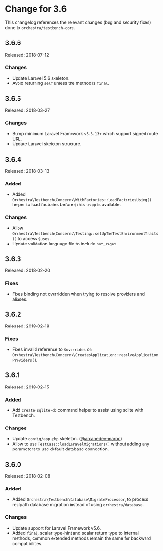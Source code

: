 # Change for 3.6

This changelog references the relevant changes (bug and security fixes) done to `orchestra/testbench-core`.

## 3.6.6

Released: 2018-07-12

### Changes

* Update Laravel 5.6 skeleton.
* Avoid returning `self` unless the method is `final`.

## 3.6.5

Released: 2018-03-27

### Changes

* Bump minimum Laravel Framework `v5.6.13+` which support signed route URL.
* Update Laravel skeleton structure.

## 3.6.4

Released: 2018-03-13

### Added

* Added `Orchestra\Testbench\Concerns\WithFactories::loadFactoriesUsing()` helper to load factories before `$this->app` is available.

### Changes

* Allow `Orchestra\Testbench\Concerns\Testing::setUpTheTestEnvironmentTraits()` to access `$uses`.
* Update validation language file to include `not_regex`.

## 3.6.3

Released: 2018-02-20

### Fixes

* Fixes binding not overridden when trying to resolve providers and aliases.

## 3.6.2

Released: 2018-02-18

### Fixes

* Fixes invalid reference to `$overrides` on `Orchestra\Testbench\Concerns\CreatesApplication::resolveApplicationProviders()`.

## 3.6.1

Released: 2018-02-15

### Added

* Add `create-sqlite-db` command helper to assist using sqlite with Testbench.

### Changes

* Update `config/app.php` skeleton. ([@arcanedev-maroc](https://github.com/arcanedev-maroc))
* Allow to use `TestCase::loadLaravelMigrations()` without adding any parameters to use default database connection.

## 3.6.0

Released: 2018-02-08

### Added

* Added `Orchestra\Testbench\Database\MigrateProcessor`, to process realpath database migration instead of using `orchestra/database`.

### Changes

* Update support for Laravel Framework v5.6.
* Added `final`, scalar type-hint and scalar return type to internal methods, common extended methods remain the same for backward compatibilities.
